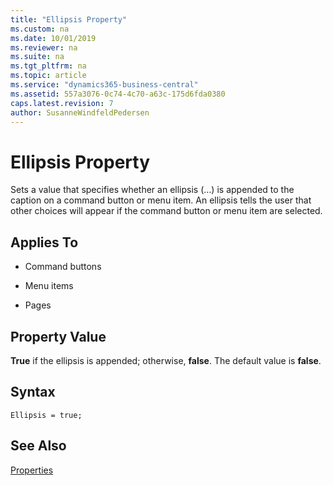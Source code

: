 ```yaml
---
title: "Ellipsis Property"
ms.custom: na
ms.date: 10/01/2019
ms.reviewer: na
ms.suite: na
ms.tgt_pltfrm: na
ms.topic: article
ms.service: "dynamics365-business-central"
ms.assetid: 557a3076-0c74-4c70-a63c-175d6fda0380
caps.latest.revision: 7
author: SusanneWindfeldPedersen
---
```


 

# Ellipsis Property
Sets a value that specifies whether an ellipsis (...) is appended to the caption on a command button or menu item. An ellipsis tells the user that other choices will appear if the command button or menu item are selected.  
  
## Applies To  
  
-   Command buttons  
  
-   Menu items  
  
-   Pages  
  
## Property Value  
 **True** if the ellipsis is appended; otherwise, **false**. The default value is **false**.  

## Syntax
```
Ellipsis = true;
```
  
## See Also  
 [Properties](devenv-properties.md)